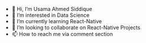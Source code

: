 - 👋 Hi, I’m Usama Ahmed Siddique
- 👀 I’m interested in Data Science
- 🌱 I’m currently learning React-Native 
- 💞️ I’m looking to collaborate on React-Native Projects 
- 📫 How to reach me via comment section

<!---
usamaahmedsiddique/usamaahmedsiddique is a ✨ special ✨ repository because its `README.md` (this file) appears on your GitHub profile.
You can click the Preview link to take a look at your changes.
--->
